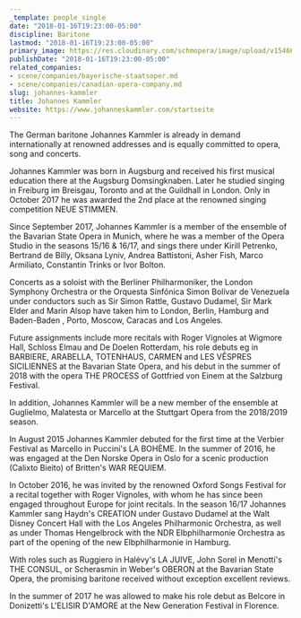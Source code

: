 ```yaml
---
_template: people_single
date: "2018-01-16T19:23:00-05:00"
discipline: Baritone
lastmod: "2018-01-16T19:23:00-05:00"
primary_image: https://res.cloudinary.com/schmopera/image/upload/v1546624439/media/2019/01/JohannesKammler.jpg
publishDate: "2018-01-16T19:23:00-05:00"
related_companies:
- scene/companies/bayerische-staatsoper.md
- scene/companies/canadian-opera-company.md
slug: johannes-kammler
title: Johannes Kammler
website: https://www.johanneskammler.com/startseite
---
```

The German baritone Johannes Kammler is already in demand internationally at renowned addresses and is equally committed to opera, song and concerts.

Johannes Kammler was born in Augsburg and received his first musical education there at the Augsburg Domsingknaben. Later he studied singing in Freiburg im Breisgau, Toronto and at the Guildhall in London. Only in October 2017 he was awarded the 2nd place at the renowned singing competition NEUE STIMMEN.

Since September 2017, Johannes Kammler is a member of the ensemble of the Bavarian State Opera in Munich, where he was a member of the Opera Studio in the seasons 15/16 & 16/17, and sings there under Kirill Petrenko, Bertrand de Billy, Oksana Lyniv, Andrea Battistoni, Asher Fish, Marco Armiliato, Constantin Trinks or Ivor Bolton.

Concerts as a soloist with the Berliner Philharmoniker, the London Symphony Orchestra or the Orquesta Sinfónica Simon Bolívar de Venezuela under conductors such as Sir Simon Rattle, Gustavo Dudamel, Sir Mark Elder and Marin Alsop have taken him to London, Berlin, Hamburg and Baden-Baden , Porto, Moscow, Caracas and Los Angeles.

Future assignments include more recitals with Roger Vignoles at Wigmore Hall, Schloss Elmau and De Doelen Rotterdam, his role debuts eg in BARBIERE, ARABELLA, TOTENHAUS, CARMEN and LES VÊSPRES SICILIENNES at the Bavarian State Opera, and his debut in the summer of 2018 with the opera THE PROCESS of Gottfried von Einem at the Salzburg Festival.

In addition, Johannes Kammler will be a new member of the ensemble at Guglielmo, Malatesta or Marcello at the Stuttgart Opera from the 2018/2019 season.

In August 2015 Johannes Kammler debuted for the first time at the Verbier Festival as Marcello in Puccini's LA BOHÈME. In the summer of 2016, he was engaged at the Den Norske Opera in Oslo for a scenic production (Calixto Bieito) of Britten's WAR REQUIEM.

In October 2016, he was invited by the renowned Oxford Songs Festival for a recital together with Roger Vignoles, with whom he has since been engaged throughout Europe for joint recitals. In the season 16/17 Johannes Kammler sang Haydn's CREATION under Gustavo Dudamel at the Walt Disney Concert Hall with the Los Angeles Philharmonic Orchestra, as well as under Thomas Hengelbrock with the NDR Elbphilharmonie Orchestra as part of the opening of the new Elbphilharmonie in Hamburg. 

With roles such as Ruggiero in Halévy's LA JUIVE, John Sorel in Menotti's THE CONSUL, or Scherasmin in Weber's OBERON at the Bavarian State Opera, the promising baritone received without exception excellent reviews.

In the summer of 2017 he was allowed to make his role debut as Belcore in Donizetti's L'ELISIR D'AMORE at the New Generation Festival in Florence.